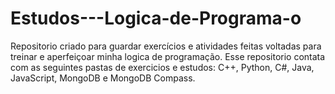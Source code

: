 # Estudos---Logica-de-Programa-o
Repositorio criado para guardar exercícios e atividades feitas voltadas para treinar e aperfeiçoar minha logica de programação.
Esse repositorio contata com as seguintes pastas de exercicios e estudos:
C++,
Python,
C#,
Java,
JavaScript,
MongoDB e MongoDB Compass.
